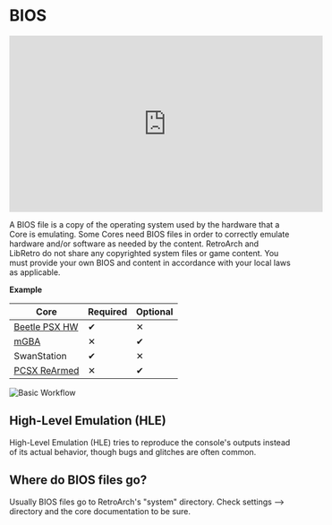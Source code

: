 # BIOS

<iframe width="560" height="315" src="https://www.youtube-nocookie.com/embed/VoZPbBp6sco" frameborder="0" allow="accelerometer; autoplay; clipboard-write; encrypted-media; gyroscope; picture-in-picture" allowfullscreen></iframe>

A BIOS file is a copy of the operating system used by the hardware that a Core is emulating. Some Cores need BIOS files in order to correctly emulate hardware and/or software as needed by the content. RetroArch and LibRetro do not share any copyrighted system files or game content. You must provide your own BIOS and content in accordance with your local laws as applicable.

**Example**

|   Core             |Required                          |Optional|
|----------------|-------------------------------|-----------------------------|
|[Beetle PSX HW](../library/beetle_psx_hw.md)|✔           |    ✕        |
|[mGBA](../library/mgba.md)|✕           |✔            |
|SwanStation|✔|✕|
|[PCSX ReArmed](../library/pcsx_rearmed.md)|✕           |✔            |

![Basic Workflow](https://cdn.discordapp.com/attachments/615183202239381544/757354372064739428/Workflow-Diagram.png)

## High-Level Emulation (HLE)

High-Level Emulation (HLE) tries to reproduce the console's outputs instead of its actual behavior, though bugs and glitches are often common.

## Where do BIOS files go?

Usually BIOS files go to RetroArch's "system" directory. Check settings --> directory and the core documentation to be sure.
